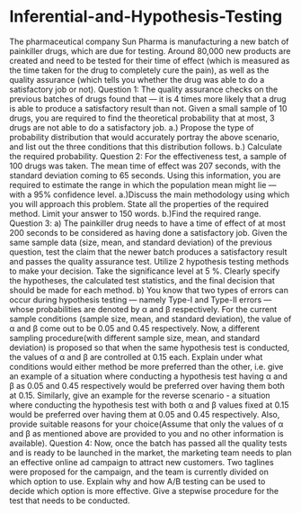 # Inferential-and-Hypothesis-Testing
The pharmaceutical company Sun Pharma is manufacturing a new batch of painkiller drugs, which are due for testing. Around 80,000 new products are created and need to be tested for their time of effect (which is measured as the time taken for the drug to completely cure the pain), as well as the quality assurance (which tells you whether the drug was able to do a satisfactory job or not).     Question 1:  The quality assurance checks on the previous batches of drugs found that — it is 4 times more likely that a drug is able to produce a satisfactory result than not.  Given a small sample of 10 drugs, you are required to find the theoretical probability that at most, 3 drugs are not able to do a satisfactory job.     a.) Propose the type of probability distribution that would accurately portray the above scenario, and list out the three conditions that this distribution follows.  b.)  Calculate the required probability.      Question 2:  For the effectiveness test, a sample of 100 drugs was taken. The mean time of effect was 207 seconds, with the standard deviation coming to 65 seconds. Using this information, you are required to estimate the range in which the population mean might lie — with a 95% confidence level.     a.)Discuss the main methodology using which you will approach this problem. State all the properties of the required method. Limit your answer to 150 words.  b.)Find the required range.     Question 3:  a) The painkiller drug needs to have a time of effect of at most 200 seconds to be considered as having done a satisfactory job. Given the same sample data (size, mean, and standard deviation) of the previous question, test the claim that the newer batch produces a satisfactory result and passes the quality assurance test. Utilize 2 hypothesis testing methods to make your decision. Take the significance level at 5 %. Clearly specify the hypotheses, the calculated test statistics, and the final decision that should be made for each method.     b) You know that two types of errors can occur during hypothesis testing — namely Type-I and Type-II errors — whose probabilities are denoted by α and β respectively. For the current sample conditions (sample size, mean, and standard deviation), the value of α and β come out to be 0.05 and 0.45 respectively.    Now, a different sampling procedure(with different sample size, mean, and standard deviation) is proposed so that when the same hypothesis test is conducted, the values of α and β are controlled at 0.15 each. Explain under what conditions would either method be more preferred than the other, i.e. give an example of a situation where conducting a hypothesis test having α and β as 0.05 and 0.45 respectively would be preferred over having them both at 0.15. Similarly, give an example for the reverse scenario - a situation where conducting the hypothesis test with both α and β values fixed at 0.15 would be preferred over having them at 0.05 and 0.45 respectively. Also, provide suitable reasons for your choice(Assume that only the values of α and β as mentioned above are provided to you and no other information is available).     Question 4:     Now, once the batch has passed all the quality tests and is ready to be launched in the market, the marketing team needs to plan an effective online ad campaign to attract new customers. Two taglines were proposed for the campaign, and the team is currently divided on which option to use.  Explain why and how A/B testing can be used to decide which option is more effective. Give a stepwise procedure for the test that needs to be conducted. 
